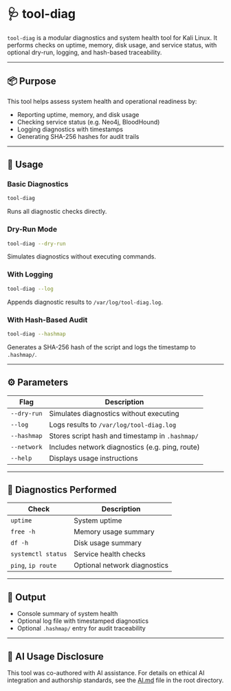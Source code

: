 # 🩺 tool-diag

`tool-diag` is a modular diagnostics and system health tool for Kali Linux. It performs checks on uptime, memory, disk usage, and service status, with optional dry-run, logging, and hash-based traceability.

---

## 📦 Purpose

This tool helps assess system health and operational readiness by:

- Reporting uptime, memory, and disk usage
- Checking service status (e.g. Neo4j, BloodHound)
- Logging diagnostics with timestamps
- Generating SHA-256 hashes for audit trails

---

## 🚀 Usage

### Basic Diagnostics
```bash
tool-diag
```
Runs all diagnostic checks directly.

### Dry-Run Mode
```bash
tool-diag --dry-run
```
Simulates diagnostics without executing commands.

### With Logging
```bash
tool-diag --log
```
Appends diagnostic results to `/var/log/tool-diag.log`.

### With Hash-Based Audit
```bash
tool-diag --hashmap
```
Generates a SHA-256 hash of the script and logs the timestamp to `.hashmap/`.

---

## ⚙️ Parameters

| Flag         | Description                                      |
|--------------|--------------------------------------------------|
| `--dry-run`  | Simulates diagnostics without executing          |
| `--log`      | Logs results to `/var/log/tool-diag.log`         |
| `--hashmap`  | Stores script hash and timestamp in `.hashmap/`  |
| `--network`  | Includes network diagnostics (e.g. ping, route)  |
| `--help`     | Displays usage instructions                      |

---

## 🔧 Diagnostics Performed

| Check              | Description                                |
|--------------------|--------------------------------------------|
| `uptime`           | System uptime                              |
| `free -h`          | Memory usage summary                       |
| `df -h`            | Disk usage summary                         |
| `systemctl status` | Service health checks                      |
| `ping`, `ip route` | Optional network diagnostics               |

---

## 📁 Output

- Console summary of system health
- Optional log file with timestamped diagnostics
- Optional `.hashmap/` entry for audit traceability

---

## 🤖 AI Usage Disclosure

This tool was co-authored with AI assistance. For details on ethical AI integration and authorship standards, see the [AI.md](https://github.com/Mark-a-Hamilton/Mark-a-Hamilton.github.io/blob/main/AI.md) file in the root directory.

